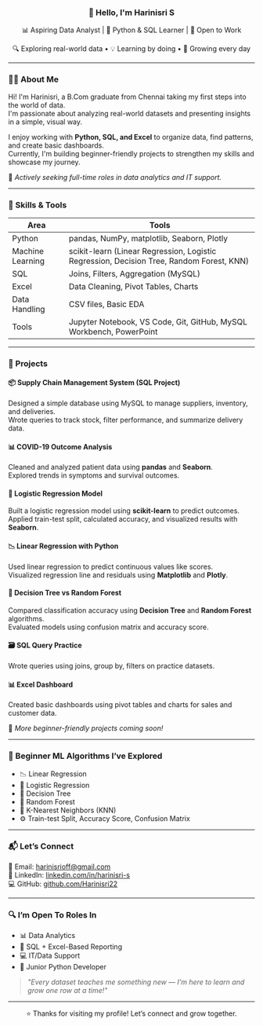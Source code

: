 <h3 align="center">👋 Hello, I'm Harinisri S</h3>

<p align="center">
  📊 Aspiring Data Analyst | 🐍 Python & SQL Learner | 💼 Open to Work  
</p>
<p align="center">
  🔍 Exploring real-world data • 💡 Learning by doing • 🌱 Growing every day
</p>

---

### 🙋‍♀️ About Me

Hi! I'm Harinisri, a B.Com graduate from Chennai taking my first steps into the world of data.  
I'm passionate about analyzing real-world datasets and presenting insights in a simple, visual way.

I enjoy working with **Python, SQL, and Excel** to organize data, find patterns, and create basic dashboards.  
Currently, I'm building beginner-friendly projects to strengthen my skills and showcase my journey.

🚀 *Actively seeking full-time roles in data analytics and IT support.*

---

### 🧰 Skills & Tools

| Area | Tools |
|------|-------|
| Python | pandas, NumPy, matplotlib, Seaborn, Plotly |
| Machine Learning | scikit-learn (Linear Regression, Logistic Regression, Decision Tree, Random Forest, KNN) |
| SQL | Joins, Filters, Aggregation (MySQL) |
| Excel | Data Cleaning, Pivot Tables, Charts |
| Data Handling | CSV files, Basic EDA |
| Tools | Jupyter Notebook, VS Code, Git, GitHub, MySQL Workbench, PowerPoint |

---

### 📌 Projects

#### 📦 Supply Chain Management System (SQL Project)  
Designed a simple database using MySQL to manage suppliers, inventory, and deliveries.  
Wrote queries to track stock, filter performance, and summarize delivery data.

#### 📊 COVID-19 Outcome Analysis  
Cleaned and analyzed patient data using **pandas** and **Seaborn**.  
Explored trends in symptoms and survival outcomes.

#### 🤖 Logistic Regression Model  
Built a logistic regression model using **scikit-learn** to predict outcomes.  
Applied train-test split, calculated accuracy, and visualized results with **Seaborn**.

#### 📉 Linear Regression with Python  
Used linear regression to predict continuous values like scores.  
Visualized regression line and residuals using **Matplotlib** and **Plotly**.

#### 🌳 Decision Tree vs Random Forest  
Compared classification accuracy using **Decision Tree** and **Random Forest** algorithms.  
Evaluated models using confusion matrix and accuracy score.

#### 🗃️ SQL Query Practice  
Wrote queries using joins, group by, filters on practice datasets.

#### 📊 Excel Dashboard  
Created basic dashboards using pivot tables and charts for sales and customer data.

🧪 *More beginner-friendly projects coming soon!*

---

### 🤖 Beginner ML Algorithms I’ve Explored

- 📉 Linear Regression  
- 🧠 Logistic Regression  
- 🌳 Decision Tree  
- 🌲 Random Forest  
- 👣 K-Nearest Neighbors (KNN)  
- ⚙️ Train-test Split, Accuracy Score, Confusion Matrix

---

### 📬 Let’s Connect

📧 Email: [harinisrioff@gmail.com](mailto:harinisrioff@gmail.com)  
🔗 LinkedIn: [linkedin.com/in/harinisri-s](https://www.linkedin.com/in/harinisri-s)  
💻 GitHub: [github.com/Harinisri22](https://github.com/Harinisri22)

---

### 🔍 I’m Open To Roles In

- 📊 Data Analytics  
- 🧮 SQL + Excel-Based Reporting  
- 💻 IT/Data Support  
- 🐍 Junior Python Developer  

> *"Every dataset teaches me something new — I’m here to learn and grow one row at a time!"*

---

<p align="center">
  ⭐ Thanks for visiting my profile! Let’s connect and grow together.
</p>
